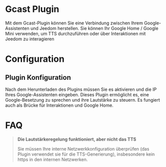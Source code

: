 # Gcast Plugin

Mit dem Gcast-Plugin können Sie eine Verbindung zwischen Ihrem Google-Assistenten und Jeedom herstellen. Sie können Ihr Google Home / Google Mini verwenden, um TTS durchzuführen oder über Interaktionen mit Jeedom zu interagieren

# Configuration

## Plugin Konfiguration

Nach dem Herunterladen des Plugins müssen Sie es aktivieren und die IP Ihres Google-Assistenten eingeben. Dieses Plugin ermöglicht es, eine Google-Besetzung zu sprechen und ihre Lautstärke zu steuern. Es fungiert auch als Brücke für Interaktionen und Google Home.

# FAQ

> **Die Lautstärkeregelung funktioniert, aber nicht das TTS**
>
> Sie müssen Ihre interne Netzwerkkonfiguration überprüfen (das Plugin verwendet sie für die TTS-Generierung), insbesondere kein https in den internen Netzwerken.

